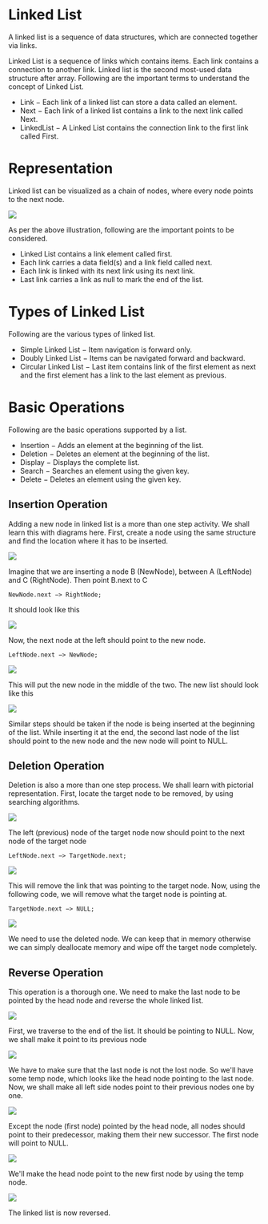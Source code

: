 # Linked List

A linked list is a sequence of data structures, which are connected together via links.

Linked List is a sequence of links which contains items. Each link contains a connection to another link. Linked list is the second most-used data structure after array. Following are the important terms to understand the concept of Linked List.

* Link − Each link of a linked list can store a data called an element.
* Next − Each link of a linked list contains a link to the next link called Next.
* LinkedList − A Linked List contains the connection link to the first link called First.

# Representation

Linked list can be visualized as a chain of nodes, where every node points to the next node.

![](https://www.tutorialspoint.com/data_structures_algorithms/images/linked_list.jpg)

As per the above illustration, following are the important points to be considered.

* Linked List contains a link element called first.
* Each link carries a data field(s) and a link field called next.
* Each link is linked with its next link using its next link.
* Last link carries a link as null to mark the end of the list.

# Types of Linked List

Following are the various types of linked list.

* Simple Linked List − Item navigation is forward only.
* Doubly Linked List − Items can be navigated forward and backward.
* Circular Linked List − Last item contains link of the first element as next and the first element has a link to the last element as previous.

# Basic Operations

Following are the basic operations supported by a list.

* Insertion − Adds an element at the beginning of the list.
* Deletion − Deletes an element at the beginning of the list.
* Display − Displays the complete list.
* Search − Searches an element using the given key.
* Delete − Deletes an element using the given key.

## Insertion Operation

Adding a new node in linked list is a more than one step activity. We shall learn this with diagrams here. First, create a node using the same structure and find the location where it has to be inserted.

![](https://www.tutorialspoint.com/data_structures_algorithms/images/linked_list_insertion_0.jpg)

Imagine that we are inserting a node B (NewNode), between A (LeftNode) and C (RightNode). Then point B.next to C

```
NewNode.next −> RightNode;
```

It should look like this

![](https://www.tutorialspoint.com/data_structures_algorithms/images/linked_list_insertion_1.jpg)

Now, the next node at the left should point to the new node.

```
LeftNode.next −> NewNode;
```

![](https://www.tutorialspoint.com/data_structures_algorithms/images/linked_list_insertion_2.jpg)

This will put the new node in the middle of the two. The new list should look like this

![](https://www.tutorialspoint.com/data_structures_algorithms/images/linked_list_insertion_3.jpg)

Similar steps should be taken if the node is being inserted at the beginning of the list. While inserting it at the end, the second last node of the list should point to the new node and the new node will point to NULL.

## Deletion Operation

Deletion is also a more than one step process. We shall learn with pictorial representation. First, locate the target node to be removed, by using searching algorithms.

![](https://www.tutorialspoint.com/data_structures_algorithms/images/linked_list_deletion_0.jpg)

The left (previous) node of the target node now should point to the next node of the target node

```
LeftNode.next −> TargetNode.next;
```

![](https://www.tutorialspoint.com/data_structures_algorithms/images/linked_list_deletion_1.jpg)

This will remove the link that was pointing to the target node. Now, using the following code, we will remove what the target node is pointing at.

```
TargetNode.next −> NULL;
```

![](https://www.tutorialspoint.com/data_structures_algorithms/images/linked_list_deletion_2.jpg)

We need to use the deleted node. We can keep that in memory otherwise we can simply deallocate memory and wipe off the target node completely.

## Reverse Operation

This operation is a thorough one. We need to make the last node to be pointed by the head node and reverse the whole linked list.

![](https://www.tutorialspoint.com/data_structures_algorithms/images/linked_list_reverse_0.jpg)

First, we traverse to the end of the list. It should be pointing to NULL. Now, we shall make it point to its previous node

![](https://www.tutorialspoint.com/data_structures_algorithms/images/linked_list_reverse_1.jpg)

We have to make sure that the last node is not the lost node. So we'll have some temp node, which looks like the head node pointing to the last node. Now, we shall make all left side nodes point to their previous nodes one by one.

![](https://www.tutorialspoint.com/data_structures_algorithms/images/linked_list_reverse_2.jpg)

Except the node (first node) pointed by the head node, all nodes should point to their predecessor, making them their new successor. The first node will point to NULL.

![](https://www.tutorialspoint.com/data_structures_algorithms/images/linked_list_reverse_3.jpg)

We'll make the head node point to the new first node by using the temp node.

![](https://www.tutorialspoint.com/data_structures_algorithms/images/linked_list_reverse_4.jpg)

The linked list is now reversed.
